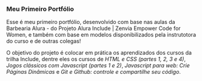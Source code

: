 ### Meu Primeiro Portfólio

<p>Esse é meu primeiro portfólio, desenvolvido com base nas aulas da Barbearia Alura - do Projeto Alura Include | Zenvia Empower Code for Women, e também com base em modelos disponibilizados pela instrutotora do curso e de outras colegas!</p>

<p>O objetivo do projeto é colocar em prática os aprendizados dos cursos da trilha Include, dentre eles os cursos de <em>HTML e CSS (partes 1, 2, 3 e 4)</em>, <em>Jogos clássicos com Javascript (partes 1 e 2)</em>, <em>Javascript para web: Crie Páginas Dinâmicas</em> e <em>Git e Github: controle e compartilhe seu código</em>.</p>
